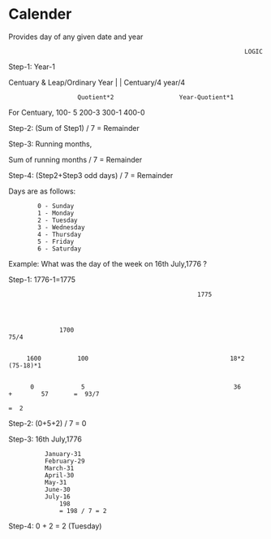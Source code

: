 # Calender
Provides day of any given date and year
                                                                          
                                                                     LOGIC

Step-1: Year-1

Centuary &  Leap/Ordinary Year
        |                                          |
Centuary/4                             year/4
 
                
             
                       Quotient*2                  Year-Quotient*1

For Centuary,
100- 5
200-3
300-1
400-0

Step-2:  (Sum of Step1) / 7 = Remainder 


Step-3: Running months,

Sum of running months / 7 = Remainder 


Step-4: (Step2+Step3 odd days) / 7 = Remainder 

Days are as follows:

            0 - Sunday
            1 - Monday
            2 - Tuesday
            3 - Wednesday
            4 - Thursday
            5 - Friday
            6 - Saturday
















Example: What was the day of the week on 16th July,1776 ?

Step-1: 1776-1=1775

                                                        1775


                    

                  1700                                                       75/4
          
        
         1600          100                                       18*2           (75-18)*1


          0             5                                         36      +        57       =  93/7  
                                                                                            =  2

Step-2: (0+5+2) / 7 = 0

Step-3: 16th July,1776
 
              January-31
              February-29
              March-31
              April-30
              May-31
              June-30
              July-16
                  198
                  = 198 / 7 = 2

Step-4: 0 + 2 = 2 (Tuesday) 
